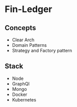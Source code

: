 # Fin-Ledger

## Concepts
- Clear Arch
- Domain Patterns
- Strategy and Factory pattern

## Stack
- Node
- GraphQl
- Mongo
- Docker
- Kubernetes
